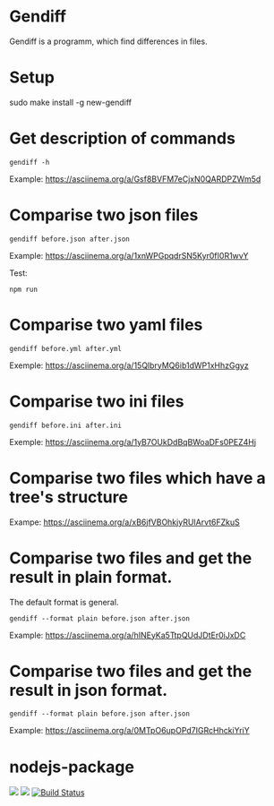 # Gendiff

Gendiff is a programm, which find differences in files.

# Setup

   sudo make install -g new-gendiff

# Get description of commands

    gendiff -h

Example: https://asciinema.org/a/Gsf8BVFM7eCjxN0QARDPZWm5d

# Comparise two json files 

    gendiff before.json after.json

Example: https://asciinema.org/a/1xnWPGpqdrSN5Kyr0fI0R1wvY

  Test:

    npm run 
    
# Comparise two yaml files

    gendiff before.yml after.yml

Exemple: https://asciinema.org/a/15QlbryMQ6ib1dWP1xHhzGgyz

# Comparise two ini files

    gendiff before.ini after.ini

Exemple:     https://asciinema.org/a/1yB7OUkDdBqBWoaDFs0PEZ4Hj

# Comparise two files which have a tree's structure

Exampe: https://asciinema.org/a/xB6jfVBOhkjyRUIArvt6FZkuS

# Comparise two files and get the result in plain format.
The default format is general.

    gendiff --format plain before.json after.json

Example:     https://asciinema.org/a/hINEyKa5TtpQUdJDtEr0iJxDC

# Comparise two files and get the result in json format.

    gendiff --format plain before.json after.json

Example:    https://asciinema.org/a/0MTpO6upOPd7IGRcHhckiYriY

# nodejs-package

<a href="https://codeclimate.com/github/valyaevadaria/project-lvl2-s475/maintainability"><img src="https://api.codeclimate.com/v1/badges/c8c0e4a2befbe055db77/maintainability" /></a>
<a href="https://codeclimate.com/github/valyaevadaria/project-lvl2-s475/test_coverage"><img src="https://api.codeclimate.com/v1/badges/c8c0e4a2befbe055db77/test_coverage" /></a>
[![Build Status](https://travis-ci.org/valyaevadaria/project-lvl2-s475.svg?branch=master)](https://travis-ci.org/valyaevadaria/project-lvl2-s475)